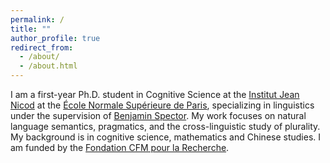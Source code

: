 ```yaml
---
permalink: /
title: ""
author_profile: true
redirect_from: 
  - /about/
  - /about.html
---
```


I am a first-year Ph.D. student in Cognitive Science at the [Institut Jean Nicod](https://www.institutnicod.org/) at the [École Normale Supérieure de Paris](https://www.ens.psl.eu/en?lang=en), specializing in linguistics under the supervision of [Benjamin Spector](https://sites.google.com/site/bspectorpage/Home?authuser=0). My work focuses on natural language semantics, pragmatics, and the cross-linguistic study of plurality. My background is in cognitive science, mathematics and Chinese studies. I am funded by the  [Fondation CFM pour la Recherche](https://www.fondation-cfm.org/en).
